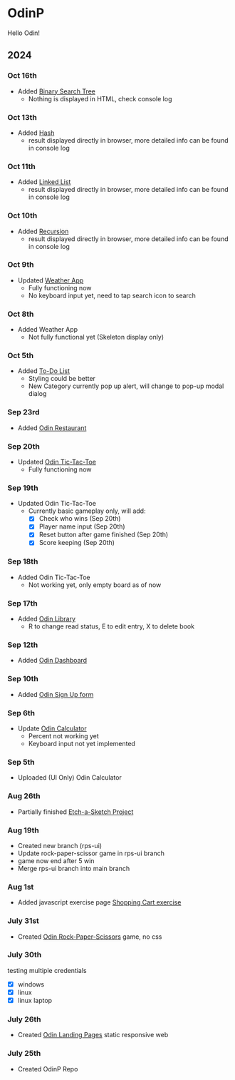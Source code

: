 # OdinP
Hello Odin!

## 2024

### Oct 16th
- Added [Binary Search Tree](https://kileo123.github.io/OdinP/JsBasic/BST.html)
  - Nothing is displayed in HTML, check console log
### Oct 13th
- Added [Hash](https://kileo123.github.io/OdinP/JsBasic/hash.html)
  - result displayed directly in browser, more detailed info can be found in console log 
### Oct 11th
- Added [Linked List](https://kileo123.github.io/OdinP/JsBasic/linkedlist.html)
  - result displayed directly in browser, more detailed info can be found in console log 
### Oct 10th
- Added [Recursion](https://kileo123.github.io/OdinP/JsBasic/recursion.html)
  - result displayed directly in browser, more detailed info can be found in console log 
### Oct 9th
- Updated [Weather App](https://kileo123.github.io/OdinP/webpack/weather-app/)
  - Fully functioning now
  - No keyboard input yet, need to tap search icon to search
### Oct 8th
- Added Weather App
  - Not fully functional yet (Skeleton display only)
### Oct 5th
- Added [To-Do List](https://kileo123.github.io/OdinP/webpack/to-do-list/)
  - Styling could be better
  - New Category currently pop up alert, will change to pop-up modal dialog
### Sep 23rd
- Added [Odin Restaurant](https://kileo123.github.io/OdinP/webpack/odin-restaurant/)
### Sep 20th
- Updated [Odin Tic-Tac-Toe](https://kileo123.github.io/OdinP/JsBasic/ttt.html)
  - Fully functioning now
### Sep 19th 
- Updated Odin Tic-Tac-Toe
  - Currently basic gameplay only, will add:
    - [x] Check who wins (Sep 20th)
    - [x] Player name input (Sep 20th)
    - [x] Reset button after game finished (Sep 20th)
    - [x] Score keeping (Sep 20th)
### Sep 18th 
- Added Odin Tic-Tac-Toe
  - Not working yet, only empty board as of now
### Sep 17th 
- Added [Odin Library](https://kileo123.github.io/OdinP/JsBasic/library.html)
  - R to change read status, E to edit entry, X to delete book
### Sep 12th
- Added [Odin Dashboard](https://kileo123.github.io/OdinP/JsBasic/dashboard.html)
### Sep 10th
- Added [Odin Sign Up form](https://kileo123.github.io/OdinP/JsBasic/signup.html)
### Sep 6th
- Update [Odin Calculator](https://kileo123.github.io/OdinP/Foundations/calc.html)
  - Percent not working yet
  - Keyboard input not yet implemented
### Sep 5th
- Uploaded (UI Only) Odin Calculator
### Aug 26th
- Partially finished [Etch-a-Sketch Project](https://kileo123.github.io/OdinP/Foundations/eas.html)
### Aug 19th
- Created new branch (rps-ui) 
- Update rock-paper-scissor game in rps-ui branch 
- game now end after 5 win
- Merge rps-ui branch into main branch
### Aug 1st
- Added javascript exercise page [Shopping Cart exercise](https://kileo123.github.io/OdinP/Foundations/shoppinglist.html)
### July 31st
- Created [Odin Rock-Paper-Scissors](https://kileo123.github.io/OdinP/Foundations/rps.html) game, no css
### July 30th
testing multiple credentials
- [x] windows
- [x] linux
- [x] linux laptop
### July 26th
- Created [Odin Landing Pages](https://kileo123.github.io/OdinP/Foundations/landingpage.html) static responsive web
### July 25th
- Created OdinP Repo


